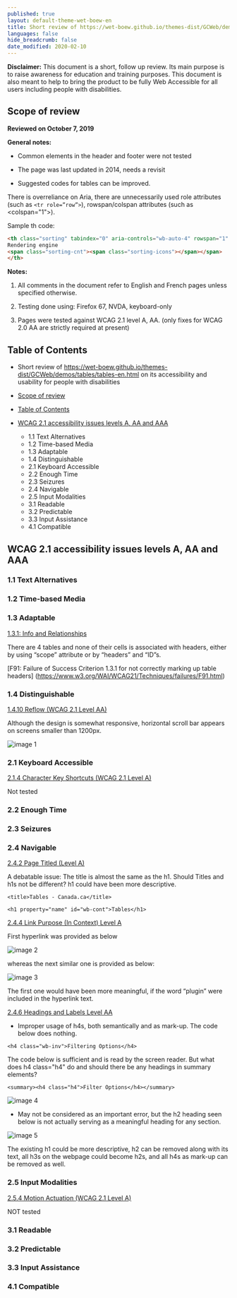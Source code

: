```yaml
---
published: true
layout: default-theme-wet-boew-en
title: Short review of https://wet-boew.github.io/themes-dist/GCWeb/demos/tables/tables-en.html on its accessibility and usability for people with disabilities
languages: false
hide_breadcrumb: false
date_modified: 2020-02-10
---
```


**Disclaimer:** This document is a short, follow up review. Its main purpose is to raise awareness for education and training purposes. This document is also meant to help to bring the product to be fully Web Accessible for all users including people with disabilities.

## Scope of review
**Reviewed on October 7, 2019**

**General notes:**

* Common elements in the header and footer were not tested

* The page was last updated in 2014, needs a revisit

* Suggested codes for tables can be improved.

There is overreliance on Aria, there are unnecessarily used role attributes (such as ```<tr role=”row”>```), rowspan/colspan attributes (such as <colspan="1">).

Sample th code:

```html
<th class="sorting" tabindex="0" aria-controls="wb-auto-4" rowspan="1" colspan="1" style="width: 227px;" aria-label="Rendering engine: activate for ascending sort">
Rendering engine
<span class="sorting-cnt"><span class="sorting-icons"></span></span>
</th>
```

**Notes:**

1.	All comments in the document refer to English and French pages unless specified otherwise. 

2.	Testing done using: Firefox 67, NVDA, keyboard-only

3.	Pages were tested against WCAG 2.1 level A, AA. (only fixes for WCAG 2.0 AA are strictly required at present)


## Table of Contents

* Short review of https://wet-boew.github.io/themes-dist/GCWeb/demos/tables/tables-en.html on its accessibility and usability for people with disabilities

* [Scope of review](#user-content-scope-of-review)

* [Table of Contents](#user-content-table-of-contents)

* [WCAG 2.1 accessibility issues levels A, AA and AAA](#user-content-wcag-21-accessibility-issues-levels-a-aa-and-aaa)
    * 1.1 Text Alternatives
    * 1.2 Time-based Media
    * 1.3 Adaptable
    * 1.4 Distinguishable
    * 2.1 Keyboard Accessible
    * 2.2 Enough Time
    * 2.3 Seizures
    * 2.4 Navigable
    * 2.5 Input Modalities 
    * 3.1 Readable
    * 3.2 Predictable
    * 3.3 Input Assistance
    * 4.1 Compatible

## WCAG 2.1 accessibility issues levels A, AA and AAA
### 1.1 Text Alternatives

### 1.2 Time-based Media

### 1.3 Adaptable
[1.3.1: Info and Relationships](https://www.w3.org/WAI/WCAG21/Understanding/info-and-relationships.html)

There are 4 tables and none of their cells is associated with headers, either by using “scope” attribute or by “headers” and “ID”s.

[F91: Failure of Success Criterion 1.3.1 for not correctly marking up table headers]
(https://www.w3.org/WAI/WCAG21/Techniques/failures/F91.html)

### 1.4 Distinguishable
[1.4.10 Reflow (WCAG 2.1 Level AA)](https://www.w3.org/WAI/WCAG21/Understanding/reflow)

Although the design is somewhat responsive, horizontal scroll bar appears on screens smaller than 1200px.

<img src="2020-assets/GCWeb-demos-tables-tables-en_WCAG_2.1_EvaluationNotes/image1.png" alt="image 1"/>

### 2.1 Keyboard Accessible
[2.1.4 Character Key Shortcuts (WCAG 2.1 Level A)](https://www.w3.org/WAI/WCAG21/Understanding/character-key-shortcuts)

Not tested

### 2.2 Enough Time
### 2.3 Seizures
### 2.4 Navigable
[2.4.2 Page Titled (Level A)](https://www.w3.org/WAI/WCAG21/Understanding/page-titled)

A debatable issue: The title is almost the same as the h1. Should Titles and h1s not be different? h1 could have been more descriptive.

```<title>Tables - Canada.ca</title>```

```<h1 property="name" id="wb-cont">Tables</h1>```

[2.4.4 Link Purpose (In Context) Level A](https://www.w3.org/WAI/WCAG21/Understanding/link-purpose-in-context.html)

First hyperlink was provided as below

<img src="2020-assets/GCWeb-demos-tables-tables-en_WCAG_2.1_EvaluationNotes/image2.png" alt="image 2"/>

whereas the next similar one is provided as below:

<img src="2020-assets/GCWeb-demos-tables-tables-en_WCAG_2.1_EvaluationNotes/image3.png" alt="image 3"/>

The first one would have been more meaningful, if the word “plugin” were included in the hyperlink text.

[2.4.6 Headings and Labels Level AA](https://www.w3.org/WAI/WCAG21/Understanding/headings-and-labels.html)

* Improper usage of h4s, both semantically and as mark-up.
The code below does nothing.

```<h4 class="wb-inv">Filtering Options</h4>```

The code below is sufficient and is read by the screen reader. But what does h4 class="h4" do and should there be any headings in summary elements?

```<summary><h4 class="h4">Filter Options</h4></summary> ```

<img src="2020-assets/GCWeb-demos-tables-tables-en_WCAG_2.1_EvaluationNotes/image4.png" alt="image 4"/>

* May not be considered as an important error, but the h2 heading seen below is not actually serving as a meaningful heading for any section.

<img src="2020-assets/GCWeb-demos-tables-tables-en_WCAG_2.1_EvaluationNotes/image5.png" alt="image 5"/>

The existing h1 could be more descriptive, h2 can be removed along with its text, all h3s on the webpage could become h2s, and all h4s as mark-up can be removed as well.

### 2.5 Input Modalities
[2.5.4 Motion Actuation (WCAG 2.1 Level A)](https://www.w3.org/WAI/WCAG21/Understanding/motion-actuation)

NOT tested

### 3.1 Readable
### 3.2 Predictable
### 3.3 Input Assistance
### 4.1 Compatible
